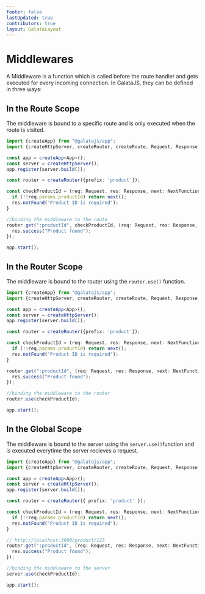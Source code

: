 ```yaml
---
footer: false
lastUpdated: true
contributors: true
layout: GalataLayout
---
```


# Middlewares
A Middleware is a function which is called before the route handler and gets executed for every incoming connection. In GalataJS, they can be defined in three ways:

## In the Route Scope

The middleware is bound to a specific route and is only executed when the route is visited.

```ts
import {createApp} from "@galatajs/app";
import {createHttpServer, createRouter, createRoute, Request, Response, NextFunction} from "@galatajs/http";

const app = createApp<App>();
const server = createHttpServer();
app.register(server.build());

const router = createRouter({prefix: 'product'});

const checkProductId = (req: Request, res: Response, next: NextFunction) => {
  if (!!req.params.productId) return next();
  res.notFound("Product ID is required");
}

//binding the middleware to the route
router.get(":productId", checkProductId, (req: Request, res: Response, next: NextFunction) => {
  res.success("Product found");
});

app.start();
```

## In the Router Scope

The middleware is bound to the router using the `router.use()` function.

```ts
import {createApp} from "@galatajs/app";
import {createHttpServer, createRouter, createRoute, Request, Response, NextFunction} from "@galatajs/http";

const app = createApp<App>();
const server = createHttpServer();
app.register(server.build());

const router = createRouter({prefix: 'product'});

const checkProductId = (req: Request, res: Response, next: NextFunction) => {
  if (!!req.params.productId) return next();
  res.notFound("Product ID is required");
}

router.get(":productId", (req: Request, res: Response, next: NextFunction) => {
  res.success("Product found");
});

//binding the middleware to the router
router.use(checkProductId);

app.start();
```

## In the Global Scope

The middleware is bound to the server using the `server.use()`function and is executed everytime the server recieves a request.

```ts
import {createApp} from "@galatajs/app";
import {createHttpServer, createRouter, createRoute, Request, Response, NextFunction} from "@galatajs/http";

const app = createApp<App>();
const server = createHttpServer();
app.register(server.build());

const router = createRouter({ prefix: 'product' });

const checkProductId = (req: Request, res: Response, next: NextFunction) => {
  if (!!req.params.productId) return next();
  res.notFound("Product ID is required");
}

// http://localhost:3000/product/123
router.get(":productId", (req: Request, res: Response, next: NextFunction) => {
  res.success("Product found");
});

//binding the middleware to the server
server.use(checkProductId);

app.start();
```




